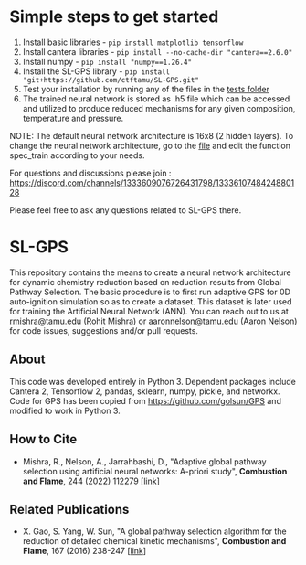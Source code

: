 # Simple steps to get started

1. Install basic libraries - `pip install matplotlib tensorflow`
2. Install cantera libraries - `pip install --no-cache-dir "cantera==2.6.0"`
3. Install numpy - `pip install "numpy==1.26.4"`
4. Install the SL-GPS library - `pip install "git+https://github.com/ctftamu/SL-GPS.git"`
5. Test your installation by running any of the files in the [tests folder](tests/)
6. The trained neural network is stored as .h5 file which can be accessed and utilized to produce reduced mechanisms for any given composition, temperature and pressure.

NOTE: The default neural network architecture is 16x8 (2 hidden layers). To change the neural network architecture, go to the [file](/src/slgps/mech_train.py) and edit the function spec_train according to your needs.

For questions and discussions please join : https://discord.com/channels/1333609076726431798/1333610748424880128

Please feel free to ask any questions related to SL-GPS there. 

# SL-GPS
This repository contains the means to create a neural network architecture for dynamic chemistry reduction based on reduction results from Global Pathway Selection. The basic procedure is to first run adaptive GPS for 0D auto-ignition simulation so as to create a dataset. This dataset is later used for training the Artificial Neural Network (ANN). You can reach out to us at rmishra@tamu.edu (Rohit Mishra) or aaronnelson@tamu.edu (Aaron Nelson) for code issues, suggestions and/or pull requests. 

## About
This code was developed entirely in Python 3. Dependent packages include Cantera 2, Tensorflow 2, pandas, sklearn, numpy, pickle, and networkx. Code for GPS has been copied from https://github.com/golsun/GPS and modified to work in Python 3. 
## How to Cite
- Mishra, R., Nelson, A., Jarrahbashi, D., "Adaptive global pathway selection using artificial neural networks: A-priori study", **Combustion and Flame**, 244 (2022) 112279 [[link](https://doi.org/10.1016/j.combustflame.2022.112279)]
## Related Publications
- X. Gao, S. Yang, W. Sun, "A global pathway selection algorithm for the reduction of detailed chemical kinetic mechanisms", **Combustion and Flame**, 167 (2016) 238-247 [[link](https://doi.org/10.1016/j.combustflame.2016.02.007)]
